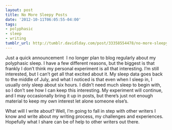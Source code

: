 ```yaml
---
layout: post
title: No More Sleepy Posts
date: '2012-10-11T06:05:55-04:00'
tags:
- polyphasic
- sleep
- writing
tumblr_url: http://tumblr.davidlday.com/post/33358554478/no-more-sleepy-posts
---
```

Just a quick announcement  I no longer plan to blog regularly about my polyphasic sleep. I have a few different reasons, but the biggest is that frankly I don’t think my personal experiment is all that interesting. I’m still interested, but I can’t get all that excited about it. My sleep data goes back to the middle of July, and what I noticed is that even when I sleep in, I usually only sleep about six hours. I didn’t need much sleep to begin with, so I don’t see how I can keep this interesting. My experiment will continue, and I may occasionally bring it up in posts, but there’s just not enough material to keep my own interest let alone someone else’s.

What will I write about? Well, I’m going to fall in step with other writers I know and write about my writing process, my challenges and experiences. Hopefully what I share can be of help to other writers out there.
